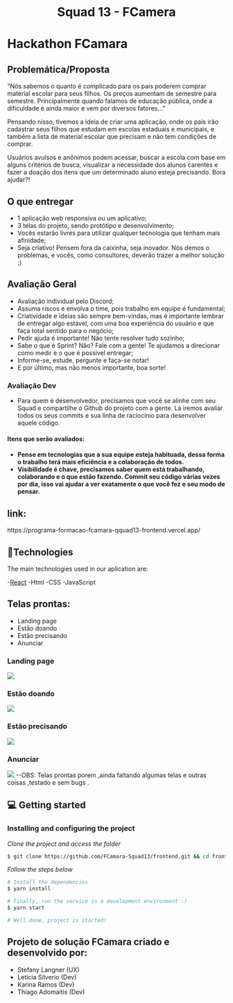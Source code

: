 <h1 align="center">
  Squad 13 - FCamera
</h1>
<h1>Hackathon FCamara</h1>

<h2>Problemática/Proposta</h2>

"Nós sabemos o quanto é complicado para os pais poderem comprar material escolar para seus filhos. Os preços aumentam de semestre para semestre. Principalmente quando falamos de educação pública, onde a dificuldade é ainda maior e vem por diversos fatores..."

Pensando nisso, tivemos a ideia de criar uma aplicação, onde os pais irão cadastrar seus filhos que estudam em escolas estaduais e municipais, e também a lista de material escolar que precisam e não tem condições de comprar.

Usuários avulsos e anônimos podem acessar, buscar a escola com base em alguns critérios de busca, visualizar a necessidade dos alunos carentes e fazer a doação dos itens que um determinado aluno esteja precisando. Bora ajudar?!

<h2>O que entregar</h2>
<ul>
  <li>1 aplicação web responsiva ou um aplicativo;</li>
  <li>3 telas do projeto, sendo protótipo e desenvolvimento;</li>
  <li>Vocês estarão livres para utilizar qualquer tecnologia que tenham mais afinidade;</li>
  <li>Seja criativo! Pensem fora da caixinha, seja inovador. Nós demos o problemas, e vocês, como consultores, deverão trazer a melhor solução ;)</li>
</ul>

<h2>Avaliação Geral</h2>
<ul>
  <li>Avaliação individual pelo Discord;</li>
  <li>Assuma riscos e envolva o time, pois trabalho em equipe é fundamental;</li>
  <li>Criatividade e ideias são sempre bem-vindas, mas é importante lembrar de entregar algo estável, com uma boa experiência do usuário e que faça total sentido para o negócio;</li>
  <li>Pedir ajuda é importante! Não tente resolver tudo sozinho;</li>
  <li>Sabe o que é Sprint? Não? Fale com a gente! Te ajudamos a direcionar como medir e o que é possível entregar;</li>
  <li>Informe-se, estude, pergunte e faça-se notar!</li>
  <li>E por último, mas não menos importante, boa sorte!</li>
</ul>

<h3>Avaliação Dev </h3>
<ul>
  <li>Para quem é desenvolvedor, precisamos que você se alinhe com seu Squad e compartilhe o Github do projeto com a gente. Lá iremos avaliar todos os seus commits e sua linha de raciocínio para desenvolver aquele código.</li>
</ul>

<h4>Itens que serão avaliados:<h4>
<ul>
 <li>Pense em tecnologias que a sua equipe esteja habituada, dessa forma o trabalho terá mais eficiência e a colaboração de todos. </li>
 <li>Visibilidade é chave, precisamos saber quem está trabalhando, colaborando e o que estão fazendo. Commit seu código várias vezes por dia, isso vai ajudar a ver exatamente o que você fez e seu modo de pensar.</li>
</ul>

<h2>link:</h2>https://programa-formacao-fcamara-qquad13-frontend.vercel.app/

## 🚀Technologies

The main technologies used in our aplication are:

-[React](https://pt-br.reactjs.org/)
-Html
-CSS
-JavaScript

<h2>Telas prontas: </h2>
<ul>
  <li>Landing page </li>
  <li>Estão doando </li>
  <li>Estão precisando </li>
  <li>Anunciar </li>
</ul>

<h3>Landing page</h3>
<img src="imagens_telas/tela1.png">
<h3>Estão doando</h3>
<img src="imagens_telas/tela2.png">
<h3>Estão precisando</h3>
<img src="imagens_telas/tela3.png">
<h3>Anunciar</h3>
<img src="imagens_telas/tela4.png">
--OBS: Telas prontas porem ,ainda faltando algumas telas e outras coisas ,testado e sem bugs .


## 💻 Getting started

### Installing and configuring the project

_Clone the project and access the folder_

```bash
$ git clone https://github.com/FCamara-Squad13/frontend.git && cd frontend
```

_Follow the steps below_

```bash
# Install the dependencies
$ yarn install

# Finally, run the service in a development environment :)
$ yarn start

# Well done, project is started!
```

<h2>Projeto de solução FCamara criado e desenvolvido por:</h2>
<ul>
  <li>Stefany Langner (UX) </li>
  <li>Leticia Silverio (Dev) </li>
  <li>Karina Ramos (Dev) </li>
  <li>Thiago Adomaitis (Dev) </li>
</ul>
